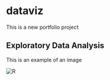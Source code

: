 # dataviz
This is a new portfolio project


## Exploratory Data Analysis

This is an example of an image

![R](https://user-images.githubusercontent.com/88465983/152185202-94207b17-f6c2-4704-9559-d36a2051b58b.jpg)


